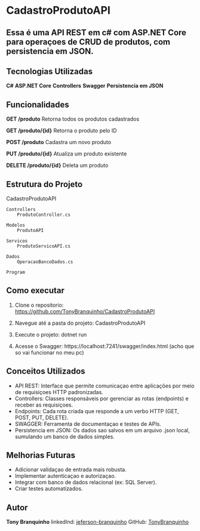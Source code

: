 ﻿# CadastroProdutoAPI

## Essa é uma API REST em c# com ASP.NET Core para operaçoes de **CRUD** de produtos, com persistencia em JSON.

## Tecnologias Utilizadas

**C#**
**ASP.NET Core**
**Controllers**
**Swagger**
**Persistencia em JSON**

## Funcionalidades

**GET /produto**
Retorna todos os produtos cadastrados

**GET /produto/{id}**
Retorna o produto pelo ID

**POST /produto**
Cadastra um novo produto

**PUT /produto/{id}**
Atualiza um produto existente

**DELETE /produto/{id}**
Deleta um produto


## Estrutura do Projeto

CadastroProdutoAPI

	Controllers
		ProdutoController.cs

	Modelos
		ProdutoAPI

	Servicos
		ProdutoServicoAPI.cs

	Dados
		OperacaoBancoDados.cs

	Program


## Como executar

1. Clone o repositorio:
https://github.com/TonyBranquinho/CadastroProdutoAPI

2. Navegue até a pasta do projeto:
CadastroProdutoAPI

3. Execute o projeto:
dotnet run

4. Acesse o Swagger:
https://localhost:7241/swagger/index.html (acho que so vai funcionar no meu pc)


## Conceitos Utilizados

- API REST: Interface que permite comunicaçao entre aplicações por meio de requisiçoes HTTP padronizadas.
- Controllers: Classes responsáveis por gerenciar as rotas (endpoints) e receber as requisiçoes.
- Endpoints: Cada rota criada que responde a um verbo HTTP (GET, POST, PUT, DELETE).
- SWAGGER: Ferramenta de documentaçao e testes de APIs.
- Persistencia em JSON: Os dados sao salvos em um arquivo .json local, sumulando um banco de dados simples.


## Melhorias Futuras

- Adicionar validaçao de entrada mais robusta.
- Implementar autenticaçao e autorizaçao.
- Integrar com banco de dados relacional (ex: SQL Server).
- Criar testes automatizados.

## Autor
**Tony Branquinho**
linkedInd: [jeferson-branquinho](https://www.linkedin.com/in/jeferson-branquinho/)
GitHub: [TonyBranquinho](https://github.com/TonyBranquinho)